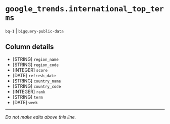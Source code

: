 # `google_trends.international_top_terms`
`bq-1` | `bigquery-public-data`

## Column details
* [STRING]    `region_name`
* [STRING]    `region_code`
* [INTEGER]   `score`
* [DATE]      `refresh_date`
* [STRING]    `country_name`
* [STRING]    `country_code`
* [INTEGER]   `rank`
* [STRING]    `term`
* [DATE]      `week`

-------------------------------------------------------------------------------
*Do not make edits above this line.*
